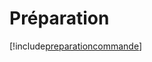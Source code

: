 # Préparation

[!include[preparationcommande](preparation.preparationcommande.autogen.md)]



























































































































